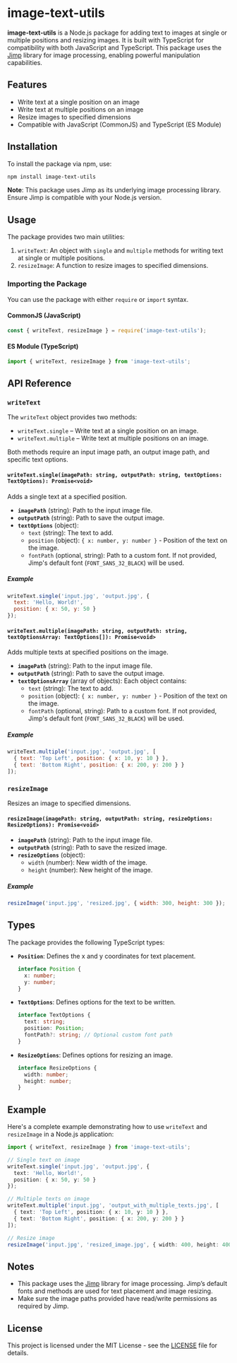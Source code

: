 # image-text-utils

**image-text-utils** is a Node.js package for adding text to images at single or multiple positions and resizing images. It is built with TypeScript for compatibility with both JavaScript and TypeScript. This package uses the [Jimp](https://www.npmjs.com/package/jimp) library for image processing, enabling powerful manipulation capabilities.

## Features

- Write text at a single position on an image
- Write text at multiple positions on an image
- Resize images to specified dimensions
- Compatible with JavaScript (CommonJS) and TypeScript (ES Module)

## Installation

To install the package via npm, use:

```bash
npm install image-text-utils
```

**Note**: This package uses Jimp as its underlying image processing library. Ensure Jimp is compatible with your Node.js version.

## Usage

The package provides two main utilities:

1. `writeText`: An object with `single` and `multiple` methods for writing text at single or multiple positions.
2. `resizeImage`: A function to resize images to specified dimensions.

### Importing the Package

You can use the package with either `require` or `import` syntax.

#### CommonJS (JavaScript)

```javascript
const { writeText, resizeImage } = require('image-text-utils');
```

#### ES Module (TypeScript)

```typescript
import { writeText, resizeImage } from 'image-text-utils';
```

## API Reference

### `writeText`

The `writeText` object provides two methods:

- `writeText.single` – Write text at a single position on an image.
- `writeText.multiple` – Write text at multiple positions on an image.

Both methods require an input image path, an output image path, and specific text options.

#### `writeText.single(imagePath: string, outputPath: string, textOptions: TextOptions): Promise<void>`

Adds a single text at a specified position.

- **`imagePath`** (string): Path to the input image file.
- **`outputPath`** (string): Path to save the output image.
- **`textOptions`** (object):
  - `text` (string): The text to add.
  - `position` (object): `{ x: number, y: number }` - Position of the text on the image.
  - `fontPath` (optional, string): Path to a custom font. If not provided, Jimp's default font (`FONT_SANS_32_BLACK`) will be used.

##### Example

```javascript
writeText.single('input.jpg', 'output.jpg', {
  text: 'Hello, World!',
  position: { x: 50, y: 50 }
});
```

#### `writeText.multiple(imagePath: string, outputPath: string, textOptionsArray: TextOptions[]): Promise<void>`

Adds multiple texts at specified positions on the image.

- **`imagePath`** (string): Path to the input image file.
- **`outputPath`** (string): Path to save the output image.
- **`textOptionsArray`** (array of objects): Each object contains:
  - `text` (string): The text to add.
  - `position` (object): `{ x: number, y: number }` - Position of the text on the image.
  - `fontPath` (optional, string): Path to a custom font. If not provided, Jimp's default font (`FONT_SANS_32_BLACK`) will be used.

##### Example

```javascript
writeText.multiple('input.jpg', 'output.jpg', [
  { text: 'Top Left', position: { x: 10, y: 10 } },
  { text: 'Bottom Right', position: { x: 200, y: 200 } }
]);
```

### `resizeImage`

Resizes an image to specified dimensions.

#### `resizeImage(imagePath: string, outputPath: string, resizeOptions: ResizeOptions): Promise<void>`

- **`imagePath`** (string): Path to the input image file.
- **`outputPath`** (string): Path to save the resized image.
- **`resizeOptions`** (object):
  - `width` (number): New width of the image.
  - `height` (number): New height of the image.

##### Example

```javascript
resizeImage('input.jpg', 'resized.jpg', { width: 300, height: 300 });
```

## Types

The package provides the following TypeScript types:

- **`Position`**: Defines the x and y coordinates for text placement.

  ```typescript
  interface Position {
    x: number;
    y: number;
  }
  ```

- **`TextOptions`**: Defines options for the text to be written.

  ```typescript
  interface TextOptions {
    text: string;
    position: Position;
    fontPath?: string; // Optional custom font path
  }
  ```

- **`ResizeOptions`**: Defines options for resizing an image.

  ```typescript
  interface ResizeOptions {
    width: number;
    height: number;
  }
  ```

## Example

Here's a complete example demonstrating how to use `writeText` and `resizeImage` in a Node.js application:

```typescript
import { writeText, resizeImage } from 'image-text-utils';

// Single text on image
writeText.single('input.jpg', 'output.jpg', {
  text: 'Hello, World!',
  position: { x: 50, y: 50 }
});

// Multiple texts on image
writeText.multiple('input.jpg', 'output_with_multiple_texts.jpg', [
  { text: 'Top Left', position: { x: 10, y: 10 } },
  { text: 'Bottom Right', position: { x: 200, y: 200 } }
]);

// Resize image
resizeImage('input.jpg', 'resized_image.jpg', { width: 400, height: 400 });
```

## Notes

- This package uses the [Jimp](https://www.npmjs.com/package/jimp) library for image processing. Jimp’s default fonts and methods are used for text placement and image resizing.
- Make sure the image paths provided have read/write permissions as required by Jimp.

## License

This project is licensed under the MIT License - see the [LICENSE](LICENSE) file for details.
